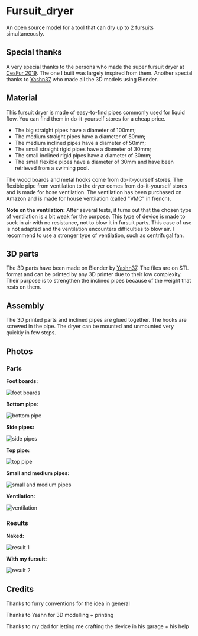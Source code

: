 # Fursuit_dryer
An open source model for a tool that can dry up to 2 fursuits simultaneously.

## Special thanks
A very special thanks to the persons who made the super fursuit dryer at  [CesFur 2019](https://www.cesfur.org/en/). The one I built was largely inspired from them.
Another special thanks to [Yashn37](https://twitter.com/Yashn37) who made all the 3D models using Blender.

## Material
This fursuit dryer is made of easy-to-find pipes commonly used for liquid flow. You can find them in do-it-yourself stores for a cheap price.
- The big straight pipes have a diameter of 100mm;
- The medium straight pipes have a diameter of 50mm;
- The medium inclined pipes have a diameter of 50mm;
- The small straight rigid pipes have a diameter of 30mm;
- The small inclined rigid pipes have a diameter of 30mm;
- The small flexible pipes have a diameter of 30mm and have been retrieved from a swiming pool.

The wood boards and metal hooks come from do-it-yourself stores.
The flexible pipe from  ventilation to the dryer comes from do-it-yourself stores and is made for hose ventilation.
The ventilation has been purchased on Amazon and is made for house ventilation (called "VMC" in french).

**Note on the ventilation:**
After several tests, it turns out that the chosen type of ventilation is a bit weak for the purpose. This type of device is made to suck in air with no resistance, not to blow it in fursuit parts. This case of use is not adapted and the ventilation encounters difficulties to blow air. I recommend to use a stronger type of ventilation, such as centrifugal fan.

## 3D parts
The 3D parts have been made on Blender by [Yashn37](https://twitter.com/Yashn37). The files are on STL format and can be printed by any 3D printer due to their low complexity.
Their purpose is to strengthen the inclined pipes because of the weight that rests on them.

## Assembly
The 3D printed parts and inclined pipes are glued together. The hooks are screwed in the pipe.
The dryer can be mounted and unmounted very quickly in few steps.

## Photos
### Parts

**Foot boards:**

![foot boards](https://github.com/SilouFr/fursuit_dryer/blob/master/photos/foot_boards.jpg)

**Bottom pipe:**

![bottom pipe](https://github.com/SilouFr/fursuit_dryer/blob/master/photos/bottom_pipe.jpg)

**Side pipes:**

![side pipes](https://github.com/SilouFr/fursuit_dryer/blob/master/photos/side_pipes.jpg)

**Top pipe:**

![top pipe](https://github.com/SilouFr/fursuit_dryer/blob/master/photos/top_pipe.jpg)

**Small and medium pipes:**

![small and medium pipes](https://github.com/SilouFr/fursuit_dryer/blob/master/photos/small_medium_pipes.jpg)

**Ventilation:**

![ventilation](https://github.com/SilouFr/fursuit_dryer/blob/master/photos/ventilation.jpg)

### Results

**Naked:**

![result 1](https://github.com/SilouFr/fursuit_dryer/blob/master/photos/result1.jpg)

**With my fursuit:**

![result 2](https://github.com/SilouFr/fursuit_dryer/blob/master/photos/result2.jpg)

## Credits
Thanks to furry conventions for the idea in general

Thanks to Yashn for 3D modelling + printing

Thanks to my dad for letting me crafting the device in his garage + his help
